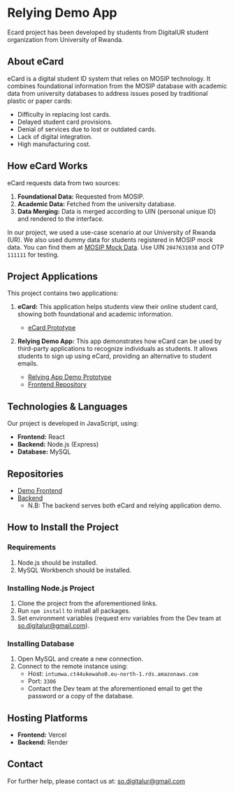 # Relying Demo App

Ecard project has been developed by students from DigitalUR student organization from University of Rwanda.

## About eCard

eCard is a digital student ID system that relies on MOSIP technology. It combines foundational information from the MOSIP database with academic data from university databases to address issues posed by traditional plastic or paper cards:

- Difficulty in replacing lost cards.
- Delayed student card provisions.
- Denial of services due to lost or outdated cards.
- Lack of digital integration.
- High manufacturing cost.

## How eCard Works

eCard requests data from two sources:

1. **Foundational Data:** Requested from MOSIP.
2. **Academic Data:** Fetched from the university database.
3. **Data Merging:** Data is merged according to UIN (personal unique ID) and rendered to the interface.

In our project, we used a use-case scenario at our University of Rwanda (UR). We also used dummy data for students registered in MOSIP mock data. You can find them at [MOSIP Mock Data](https://docs.esignet.io/try-it-out/using-mock-data). Use UIN `2047631038` and OTP `111111` for testing.

## Project Applications

This project contains two applications:

1. **eCard:** This application helps students view their online student card, showing both foundational and academic information.
   - [eCard Prototype](https://ecard-mosip.vercel.app/auth)

2. **Relying Demo App:** This app demonstrates how eCard can be used by third-party applications to recognize individuals as students. It allows students to sign up using eCard, providing an alternative to student emails.
   - [Relying App Demo Prototype](https://ecard-relying-demo.vercel.app/auth)
   - [Frontend Repository](https://github.com/DigitalUR/ecard_mosip)

## Technologies & Languages

Our project is developed in JavaScript, using:

- **Frontend:** React
- **Backend:** Node.js (Express)
- **Database:** MySQL

## Repositories

- [Demo Frontend](https://github.com/DigitalUR/ecard-relying-demo)
- [Backend](https://github.com/DigitalUR/ecard_backend)
  - N.B: The backend serves both eCard and relying application demo.

## How to Install the Project

### Requirements

1. Node.js should be installed.
2. MySQL Workbench should be installed.

### Installing Node.js Project

1. Clone the project from the aforementioned links.
2. Run `npm install` to install all packages.
3. Set environment variables (request env variables from the Dev team at so.digitalur@gmail.com).

### Installing Database

1. Open MySQL and create a new connection.
2. Connect to the remote instance using:
   - Host: `intumwa.ct44ukewaho0.eu-north-1.rds.amazonaws.com`
   - Port: `3306`
   - Contact the Dev team at the aforementioned email to get the password or a copy of the database.

## Hosting Platforms

- **Frontend:** Vercel
- **Backend:** Render

## Contact

For further help, please contact us at: so.digitalur@gmail.com
